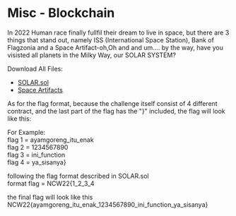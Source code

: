 Misc - Blockchain
===
In 2022 Human race finally fullfil their dream to live in space, but there are 3 things that stand out, namely ISS
(International Space Station), Bank of Flagzonia and a Space Artifact-oh,Oh and and um.... by the way, have you 
visisted all planets in the Milky Way, our SOLAR SYSTEM?

Download All Files:
- [SOLAR.sol](./SOLAR%20SYSTEM/forPlayer/SOLAR.sol)
- [Space Artifacts](./SOLAR%20SYSTEM/forPlayer/Space_Artifacts.json)

As for the flag format, because the challenge itself consist of 4 different contract, and the last part
of the flag has the "}" included, the flag will look like this:  

For Example:  
flag 1 = ayamgoreng_itu_enak  
flag 2 = 1234567890  
flag 3 = ini_function  
flag 4 = ya_sisanya}  

following the flag format described in SOLAR.sol  
format flag = NCW22{1_2_3_4  

the final flag will look like this  
NCW22{ayamgoreng_itu_enak_1234567890_ini_function_ya_sisanya}  
